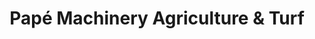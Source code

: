 ---
title: "Papé Machinery Agriculture & Turf"
url: /sumner/pape-machinery-agriculture-und-turf/
shop: Baustoffe
---